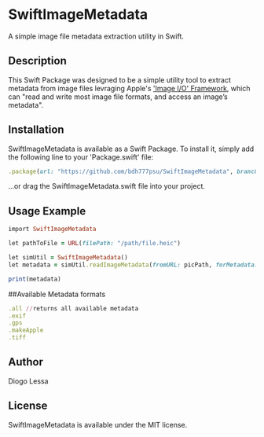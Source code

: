 # SwiftImageMetadata

A simple image file metadata extraction utility in Swift.


## Description
This Swift Package was designed to be a simple utility tool to extract metadata from image files levraging Apple's ['Image I/O' Framework](https://developer.apple.com/documentation/imageio), which can "read and write most image file formats, and access an image’s metadata".


## Installation
SwiftImageMetadata is available as a Swift Package. To install
it, simply add the following line to your 'Package.swift' file:

```ruby
.package(url: "https://github.com/bdh777psu/SwiftImageMetadata", branch: "main"),
```

...or drag the SwiftImageMetadata.swift file into your project.


## Usage Example
```ruby
import SwiftImageMetadata

let pathToFile = URL(filePath: "/path/file.heic")

let simUtil = SwiftImageMetadata()
let metadata = simUtil.readImageMetadata(fromURL: picPath, forMetadata: .gps)

print(metadata)
```

##Available Metadata formats
```ruby
.all //returns all available metadata
.exif
.gps
.makeApple
.tiff
```

## Author
Diogo Lessa


## License
SwiftImageMetadata is available under the MIT license.
